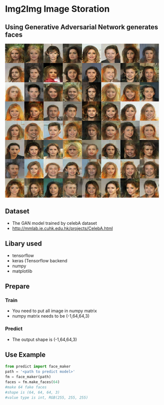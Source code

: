 # Img2Img Image Storation

##	Using Generative Adversarial Network generates faces 
![github](https://github.com/willylulu/GanExample/blob/master/FaceCreation/test.png "image")

##	Dataset
*	The GAN model trained by celebA dataset
*	http://mmlab.ie.cuhk.edu.hk/projects/CelebA.html

##	Libary used
* tensorflow
*	keras (Tensorflow backend
*	numpy
*	matplotlib

##  Prepare
### Train
* You need to put all image in numpy matrix
* numpy matrix needs to be (-1,64,64,3)
### Predict
* The output shape is (-1,64,64,3) 
##  Use Example
```	python line-numbers
from predict import face_maker
path = '<path to predict model>'
fm = face_maker(path)
faces = fm.make_faces(64)
#make 64 fake faces
#shape is (64, 64, 64, 3)
#value type is int, RGB(255, 255, 255)
```